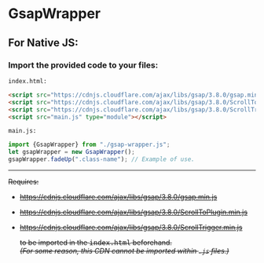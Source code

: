 # GsapWrapper

## For Native JS:
      
  ### **Import the provided code to your files:**
  
  `index.html:`
  ```html
  <script src="https://cdnjs.cloudflare.com/ajax/libs/gsap/3.8.0/gsap.min.js"></script>
  <script src="https://cdnjs.cloudflare.com/ajax/libs/gsap/3.8.0/ScrollToPlugin.min.js"></script>
  <script src="https://cdnjs.cloudflare.com/ajax/libs/gsap/3.8.0/ScrollTrigger.min.js"></script>
  <script src="main.js" type="module"></script>
  ```
  
  `main.js:`
  ```js
  import {GsapWrapper} from "./gsap-wrapper.js";
  let gsapWrapper = new GsapWrapper();
  gsapWrapper.fadeUp(".class-name"); // Example of use.
  ```


---
  
  ~~Requires:~~
   - ~~https://cdnjs.cloudflare.com/ajax/libs/gsap/3.8.0/gsap.min.js~~
   - ~~https://cdnjs.cloudflare.com/ajax/libs/gsap/3.8.0/ScrollToPlugin.min.js~~
   - ~~https://cdnjs.cloudflare.com/ajax/libs/gsap/3.8.0/ScrollTrigger.min.js~~
   
       ~~to be imported in the <tt>index.html</tt> beforehand.~~     
      ~~*(For some reason, this CDN cannot be imported within `.js` files.)*~~
